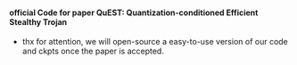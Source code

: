 #### official Code for paper QuEST: Quantization-conditioned Efficient Stealthy Trojan
* thx for attention, we will open-source a easy-to-use version of our code and ckpts once the paper is accepted.
